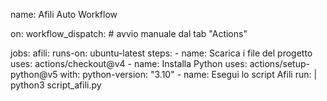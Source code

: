 name: Afili Auto Workflow

on:
  workflow_dispatch:   # avvio manuale dal tab "Actions"

jobs:
  afili:
    runs-on: ubuntu-latest
    steps:
      - name: Scarica i file del progetto
        uses: actions/checkout@v4
      - name: Installa Python
        uses: actions/setup-python@v5
        with:
          python-version: "3.10"
      - name: Esegui lo script Afili
        run: |
          python3 script_afili.py